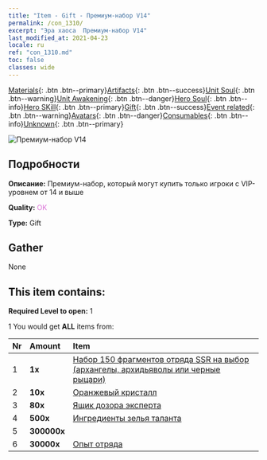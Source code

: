 ```yaml
---
title: "Item - Gift - Премиум-набор V14"
permalink: /con_1310/
excerpt: "Эра хаоса  Премиум-набор V14"
last_modified_at: 2021-04-23
locale: ru
ref: "con_1310.md"
toc: false
classes: wide
---
```

 [Materials](/ItemsRU/){: .btn .btn--primary}[Artifacts](/ItemsRU/Artifacts/){: .btn .btn--success}[Unit Soul](/ItemsRU/UnitSoul/){: .btn .btn--warning}[Unit Awakening](/ItemsRU/UnitAwakening/){: .btn .btn--danger}[Hero Soul](/ItemsRU/HeroSoul/){: .btn .btn--info}[Hero SKill](/ItemsRU/HeroSkill/){: .btn .btn--primary}[Gift](/ItemsRU/Gift/){: .btn .btn--success}[Event related](/ItemsRU/Events/){: .btn .btn--warning}[Avatars](/ItemsRU/Avatars/){: .btn .btn--danger}[Consumables](/ItemsRU/Consumables/){: .btn .btn--info}[Unknown](/ItemsRU/Unknown/){: .btn .btn--primary}

 ![Премиум-набор V14](/images/t/i_905014.png)

## Подробности
 **Описание:** Премиум-набор, который могут купить только игроки с VIP-уровнем от 14 и выше

 **Quality:** <span style="color: #DA70D6">OK</span>

 **Type:** Gift

## Gather

  None

## This item contains:

 **Required Level to open:** 1

 1 You would get **ALL** items  from:

  | Nr | Amount |     Item    |
  |:---|:-------|:------------|
  | 1 |  **1x** | [Набор 150 фрагментов отряда SSR на выбор (архангелы, архидьяволы или черные рыцари)](/ItemsRU/con_1322/) |  | 
  | 2 |  **10x** | [Оранжевый кристалл](/ItemsRU/con_730/) |  | 
  | 3 |  **80x** | [Ящик дозора эксперта](/ItemsRU/con_776/) |  | 
  | 4 |  **500x** | [Ингредиенты зелья таланта](/ItemsRU/con_1120/) |  | 
  | 5 |  **300000x** | <i class="fas fa-coins"/> |  | 
  | 6 |  **30000x** | [Опыт отряда](/ItemsRU/con_902/) |  | 
